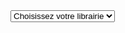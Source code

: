 <form>
	<select class="clients">
	  <option selected="selected" disabled="disabled">Choisissez votre librairie</option>
	</select>
	<div class="client-android-app"></div>
</form>
